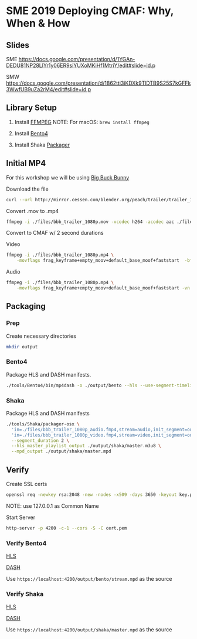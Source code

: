 # SME 2019 Deploying CMAF: Why, When & How

## Slides

SME
https://docs.google.com/presentation/d/1YGAn-DEDU81NP28LlYr1y06ER9siYUXoMKiHf1MtriY/edit#slide=id.p

SMW
https://docs.google.com/presentation/d/1862tti3iKDXk9TlDTB9S25S7kGFFk3WwfUB9uZa2rM4/edit#slide=id.p

## Library Setup

1. Install [FFMPEG](https://ffmpeg.org/download.html)
NOTE: For macOS: `brew install ffmpeg`

2. Install [Bento4](https://www.bento4.com/downloads/)

3. Install Shaka [Packager](https://github.com/google/shaka-packager/releases)

## Initial MP4

For this workshop we will be using [Big Buck Bunny](https://peach.blender.org/download/)

Download the file

```bash
curl --url http://mirror.cessen.com/blender.org/peach/trailer/trailer_1080p.mov --output ./files/bbb_trailer_1080p.mov
```

Convert .mov to .mp4

```bash
ffmpeg -i ./files/bbb_trailer_1080p.mov -vcodec h264 -acodec aac ./files/bbb_trailer_1080p.mp4
```

Convert to CMAF w/ 2 second durations

Video

```bash
ffmpeg -i ./files/bbb_trailer_1080p.mp4 \
    -movflags frag_keyframe+empty_moov+default_base_moof+faststart  -bf 2 -g 50 -sc_threshold 0 -an -strict experimental -profile:v baseline -b:v 2048k -f mp4 ./files/bbb_trailer_1080p_video.fmp4
```

Audio

```bash
ffmpeg -i ./files/bbb_trailer_1080p.mp4 \
    -movflags frag_keyframe+empty_moov+default_base_moof+faststart -vn -strict experimental -profile:v baseline -c:a copy -frag_duration 2000000 -f mp4 ./files/bbb_trailer_1080p_audio.fmp4
```

## Packaging

### Prep

Create necessary directories

```bash
mkdir output
```

### Bento4

Package HLS and DASH manifests.

```bash
./tools/Bento4/bin/mp4dash -o ./output/bento --hls --use-segment-timeline ./files/bbb_trailer_1080p_*.fmp4
```

### Shaka

Package HLS and DASH manifests

```bash
./tools/Shaka/packager-osx \
  'in=./files/bbb_trailer_1080p_audio.fmp4,stream=audio,init_segment=output/shaka/audio/init.mp4,segment_template=output/shaka/audio/$Number$.m4s,playlist_name=audio/main.m3u8,hls_group_id=audio,hls_name=English' \
  'in=./files/bbb_trailer_1080p_video.fmp4,stream=video,init_segment=output/shaka/video_1080p/init.mp4,segment_template=output/shaka/video_1080p/$Number$.m4s,playlist_name=video_1080p/main.m3u8,iframe_playlist_name=video_1080p/iframe.m3u8' \
  --segment_duration 2 \
  --hls_master_playlist_output ./output/shaka/master.m3u8 \
  --mpd_output ./output/shaka/master.mpd
```

## Verify

Create SSL certs

```bash
openssl req -newkey rsa:2048 -new -nodes -x509 -days 3650 -keyout key.pem -out cert.pem
```

NOTE: use 127.0.0.1 as Common Name

Start Server

```bash
http-server -p 4200 -c-1 --cors -S -C cert.pem
```

### Verify Bento4

[HLS](https://hls-js.netlify.com/demo/?src=https%3A%2F%2Flocalhost%3A4200%2Foutput%2Fbento%2Fmaster.m3u8&demoConfig=eyJlbmFibGVTdHJlYW1pbmciOnRydWUsImF1dG9SZWNvdmVyRXJyb3IiOnRydWUsImVuYWJsZVdvcmtlciI6dHJ1ZSwiZHVtcGZNUDQiOmZhbHNlLCJsZXZlbENhcHBpbmciOi0xLCJsaW1pdE1ldHJpY3MiOi0xLCJ3aWRldmluZUxpY2Vuc2VVcmwiOiIifQ==)

[DASH](http://reference.dashif.org/dash.js/nightly/samples/dash-if-reference-player/index.html)

Use `https://localhost:4200/output/bento/stream.mpd` as the source

### Verify Shaka

[HLS](https://hls-js.netlify.com/demo/?src=https%3A%2F%2Flocalhost%3A4200%2Foutput%2Fshaka%2Fmaster.m3u8&demoConfig=eyJlbmFibGVTdHJlYW1pbmciOnRydWUsImF1dG9SZWNvdmVyRXJyb3IiOnRydWUsImVuYWJsZVdvcmtlciI6dHJ1ZSwiZHVtcGZNUDQiOmZhbHNlLCJsZXZlbENhcHBpbmciOi0xLCJsaW1pdE1ldHJpY3MiOi0xLCJ3aWRldmluZUxpY2Vuc2VVcmwiOiIifQ==)

[DASH](http://reference.dashif.org/dash.js/nightly/samples/dash-if-reference-player/index.html)

Use `https://localhost:4200/output/shaka/master.mpd` as the source
